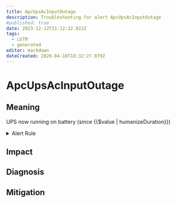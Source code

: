 ```yaml
---
title: ApcUpsAcInputOutage
description: Troubleshooting for alert ApcUpsAcInputOutage
#published: true
date: 2023-12-12T21:12:32.022Z
tags: 
  - LGTM
  - generated
editor: markdown
dateCreated: 2020-04-10T18:32:27.079Z
---
```


# ApcUpsAcInputOutage

## Meaning
[//]: # "Short paragraph that explains what the alert means"
UPS now running on battery (since {{$value | humanizeDuration}})

<details>
  <summary>Alert Rule</summary>

{{% rule "apc-ups/apcupsd_exporter.yml" "ApcUpsAcInputOutage" %}}

{{% comment %}}

```yaml
alert: ApcUpsAcInputOutage
expr: apcupsd_battery_time_on_seconds > 0
for: 0m
labels:
    severity: warning
annotations:
    summary: APC UPS AC input outage (instance {{ $labels.instance }})
    description: |-
        UPS now running on battery (since {{$value | humanizeDuration}})
          VALUE = {{ $value }}
          LABELS = {{ $labels }}
    runbook: https://github.com/srerun/prometheus-alerts/blob/main/content/runbooks/apcupsd_exporter/ApcUpsAcInputOutage.md

```

{{% /comment %}}

</details>


## Impact
[//]: # "What could / will happen if the alert is not addressed"



## Diagnosis
[//]: # "Steps to take to identify the cause of the problem"



## Mitigation
[//]: # "The steps necessary to resolve the alert"
